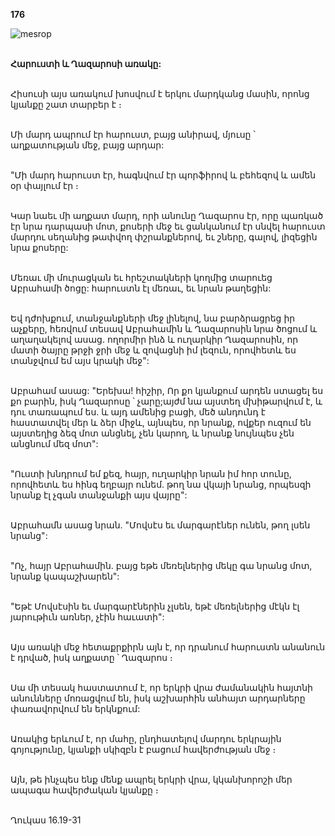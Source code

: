 **176**

![mesrop](https://volamar.ru/audio_video/foto/01/detbible/B368.BMP)

\
**Հարուստի և Ղազարոսի առակը:**

\
Հիսուսի այս առակում խոսվում է երկու մարդկանց մասին, որոնց կյանքը շատ տարբեր է ։

\
Մի մարդ ապրում էր հարուստ, բայց անիրավ, մյուսը ՝ աղքատության մեջ, բայց արդար:

\
"Մի մարդ հարուստ էր, հագնվում էր պորֆիրով և բեհեզով և ամեն օր փայլում էր ։

\
Կար նաեւ մի աղքատ մարդ, որի անունը Ղազարոս էր, որը պառկած էր նրա դարպասի մոտ, քոսերի մեջ եւ ցանկանում էր սնվել հարուստ մարդու սեղանից թափվող փշրանքներով, եւ շները, գալով, լիզեցին նրա քոսերը:

\
Մեռաւ մի մուրացկան եւ հրեշտակների կողմից տարուեց Աբրահամի ծոցը: հարուստն էլ մեռաւ, եւ նրան թաղեցին:

\
Եվ դժոխքում, տանջանքների մեջ լինելով, նա բարձրացրեց իր աչքերը, հեռվում տեսավ Աբրահամին և Ղազարոսին նրա ծոցում և աղաղակելով ասաց. ողորմիր ինձ և ուղարկիր Ղազարոսին, որ մատի ծայրը թրջի ջրի մեջ և զովացնի իմ լեզուն, որովհետև ես տանջվում եմ այս կրակի մեջ":

\
Աբրահամ ասաց:
"Երեխա! հիշիր, Որ քո կյանքում արդեն ստացել ես քո բարին, իսկ Ղազարոսը ՝ չարը;այժմ նա այստեղ մխիթարվում է, և դու տառապում ես. և այդ ամենից բացի, մեծ անդունդ է հաստատվել մեր և ձեր միջև, այնպես, որ նրանք, ովքեր ուզում են այստեղից ձեզ մոտ անցնել, չեն կարող, և նրանք նույնպես չեն անցնում մեզ մոտ":

\
"Ուստի խնդրում եմ քեզ, հայր, ուղարկիր նրան իմ հոր տունը, որովհետև ես հինգ եղբայր ունեմ. թող նա վկայի նրանց, որպեսզի նրանք էլ չգան տանջանքի այս վայրը":

\
Աբրահամն ասաց նրան. "Մովսէս եւ մարգարէներ ունեն, թող լսեն նրանց":

\
"Ոչ, հայր Աբրահամին. բայց եթե մեռելներից մեկը գա նրանց մոտ, նրանք կապաշխարեն":

\
"Եթէ Մովսէսին եւ մարգարէներին չլսեն, եթէ մեռելներից մէկն էլ յարութիւն առներ, չէին հաւատի":

\
Այս առակի մեջ հետաքրքիրն այն է, որ դրանում հարուստն անանուն է դրված, իսկ աղքատը ՝ Ղազարոս ։

\
Սա մի տեսակ հաստատում է, որ երկրի վրա ժամանակին հայտնի անունները մոռացվում են, իսկ աշխարհին անհայտ արդարները փառավորվում են երկնքում:

\
Առակից երևում է, որ մահը, ընդհատելով մարդու երկրային գոյությունը, կյանքի սկիզբն է բացում հավերժության մեջ ։

\
Այն, թե ինչպես ենք մենք ապրել երկրի վրա, կկանխորոշի մեր ապագա հավերժական կյանքը ։

\
Ղուկաս 16.19-31
